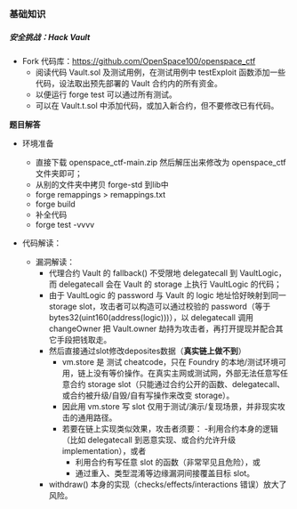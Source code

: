 

### 基础知识



##### 安全挑战：Hack Vault
- Fork 代码库：https://github.com/OpenSpace100/openspace_ctf
    - 阅读代码  Vault.sol 及测试用例，在测试用例中 testExploit 函数添加一些代码，设法取出预先部署的 Vault 合约内的所有资金。
    - 以便运行 forge test 可以通过所有测试。
    - 可以在 Vault.t.sol 中添加代码，或加入新合约，但不要修改已有代码。

**题目解答**
- 环境准备
    - 直接下载 openspace_ctf-main.zip 然后解压出来修改为 openspace_ctf 文件夹即可；
    - 从别的文件夹中拷贝 forge-std 到lib中
    - forge remappings > remappings.txt
    - forge build 
    - 补全代码
    - forge test -vvvv

- 代码解读：
    - 漏洞解读：
        - 代理合约 Vault 的 fallback() 不受限地 delegatecall 到 VaultLogic，而 delegatecall 会在 Vault 的 storage 上执行 VaultLogic 的代码；
        - 由于 VaultLogic 的 password 与 Vault 的 logic 地址恰好映射到同一 storage slot，攻击者可以构造可以通过校验的 password（等于 bytes32(uint160(address(logic)))），以 delegatecall 调用 changeOwner 把 Vault.owner 劫持为攻击者，再打开提现并配合其它手段把钱取走。
        - 然后直接通过slot修改deposites数据（**真实链上做不到**）
            - vm.store 是 测试 cheatcode，只在 Foundry 的本地/测试环境可用，链上没有等价操作。在真实主网或测试网，外部无法任意写任意合约 storage slot（只能通过合约公开的函数、delegatecall、或合约被升级/自毁/自有写操作来改变 storage）。
            - 因此用 vm.store 写 slot 仅用于测试/演示/复现场景，并非现实攻击的通用路径。
            - 若要在链上实现类似效果，攻击者须要：
                -利用合约本身的逻辑（比如 delegatecall 到恶意实现、或合约允许升级 implementation），或者
                - 利用合约有写任意 slot 的函数（非常罕见且危险），或
                - 通过重入、类型混淆等边缘漏洞间接覆盖目标 slot。
        - withdraw() 本身的实现（checks/effects/interactions 错误）放大了风险。

